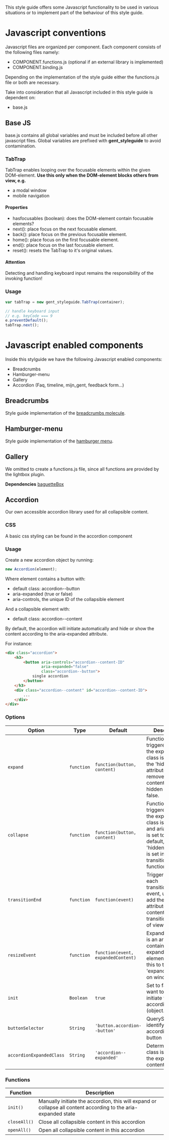 This style guide offers some Javascript functionality to
be used in various situations or to implement part of
the behaviour of this style guide.

# Javascript conventions

Javascript files are organized per component. Each component consists of
the following files namely:

* COMPONENT.functions.js (optional if an external library is implemented)
* COMPONENT.binding.js

Depending on the implementation of the style guide either the functions.js
file or both are necessary.

Take into consideration that all Javascript included in this style guide is
dependent on:

* base.js

## Base JS

base.js contains all global variables and must be included before all other
javascript files.
Global variables are prefixed with **gent_styleguide** to avoid contamination.

### TabTrap

TabTrap enables looping over the focusable elements within the given
DOM-element.
**Use this only when the DOM-element blocks others from view, e.g.**

* a modal window
* mobile navigation

#### Properties

* hasfocusables (boolean): does the DOM-element contain focusable elements?
* next(): place focus on the next focusable element.
* back(): place focus on the previous focusable element.
* home(): place focus on the first focusable element.
* end(): place focus on the last focusable element.
* reset(): resets the TabTrap to it's original values.

#### Attention

Detecting and handling keyboard input remains the responsibility of the invoking
function!

### Usage

```javascript
var tabTrap = new gent_styleguide.TabTrap(container);

// handle keyboard input
// e.g. keyCode === 9
e.preventDefault();
tabTrap.next();
```

# Javascript enabled components

Inside this stylguide we have the following Javascript enabled components:

* Breadcrumbs
* Hamburger-menu
* Gallery
* Accordion (Faq, timeline, mijn_gent, feedback form...)

## Breadcrumbs

Style guide implementation of the
<a href="{{path '/components/detail/breadcrumbs'}}">breadcrumbs molecule</a>.

## Hamburger-menu

Style guide implementation of the
<a href="{{path '/components/detail/hamburger-menu'}}">hamburger menu</a>.

## Gallery

We omitted to create a functions.js file, since all functions are provided
by the lightbox plugin.

**Dependencies**
[baguetteBox](https://github.com/feimosi/baguetteBox.js)

## Accordion

Our own accessible accordion library used for all collapsible content.

### CSS
A basic css styling can be found in the accordion component

### Usage
Create a new accordion object by running:

```js
new Accordion(element);
```

Where element contains a button with:
* default class: accordion-\-button
* aria-expanded (true or false)
* aria-controls, the unique ID of the collapsible element

And a collapsible element with:
* default class: accordion-\-content

By default, the accordion will initiate automatically and hide or show the content 
according to the aria-expanded attribute.

For instance:

```html
<div class="accordion">
    <h3>
        <button aria-controls="accordion--content-ID" 
                aria-expanded="false" 
                class="accordion--button">
            single accordion
        </button>
    </h3>
    <div class="accordion--content" id="accordion--content-ID">
        ...
    </div>
</div>
```

### Options
| Option | Type | Default | Description |
| --- | --- | --- | --- |
| `expand` | `function` | `function(button, content)` | Function triggered after the expanded class is added, the 'hidden' attribute is removed from the content and aria-hidden is set to false. |
| `collapse` | `function` | `function(button, content)` | Function triggered after the expanded class is removed and aria-hidden is set to true. By default, the 'hidden' attribute is set in the transitionEnd function |
| `transitionEnd` | `function` | `function(event)` | Triggered for each transitionEnd event, use this to add the 'hidden' attribute after the content has been transitioned out of view. |
| `resizeEvent` | `function` | `function(event, expandedContent)` | ExpandedContent is an array containing all expanded elements. Use this to trigger the 'expand' function on window.resize |
| `init` | `Boolean` | `true` | Set to false if you want to manually initiate the accordion object (object.init()) |
| `buttonSelector` | `String` | `'button.accordion--button'` | QuerySelector to identify the accordion trigger button |
| `accordionExpandedClass` | `String` | `'accordion--expanded'` | Determine which class is added to the expanded content. |

### Functions
| Function | Description |
| --- | --- |
| `init()` | Manually initiate the accordion, this will expand or collapse all content according to the aria-expanded state |
| `closeAll()` | Close all collapsible content in this accordion |
| `openAll()` | Open all collapsible content in this accordion |
